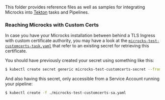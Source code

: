 This folder provides reference files as well as samples for integrating Microcks into [Tekton](https://tekton.dev/) tasks and Pipelines.

### Reaching Microcks with Custom Certs

In case you have your Microcks installation between behind a TLS Ingress with custom certificate authority, you may have a look at the [`microcks-test-customcerts-task.yaml`](https://github.com/microcks/microcks-cli/blob/master/tekton/microcks-test-customcerts-task.yaml) that refer to an existing secret for retrieving this certificate.

You should have previously created your secret using something like this:

```sh
$ kubectl create secret generic microcks-test-customcerts-secret --from-file=ca.crt=ca.crt
```

And also having this secret, only accessible from a Service Account running your pipeline:

```sh
$ kubectl create -f ./microcks-test-customcerts-sa.yaml
```